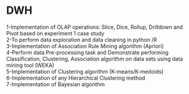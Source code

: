 # DWH
1-Implementation of OLAP operations: Slice, Dice, Rollup, Drilldown and Pivot based on experiment 1 case study        
2-To perform data exploration and data cleaning in python /R            
3-Implementation of Association Rule Mining algorithm (Apriori)                     
4-Perform data Pre-processing task and Demonstrate performing Classification, Clustering, Association algorithm on data sets using data mining tool (WEKA)                                                        
5-Implementation of Clustering algorithm (K-means/K-medoids)                                      
6-Implementation of any  Hierarchical Clustering method                                                       
7-Implementation of Bayesian algorithm
                                                      

